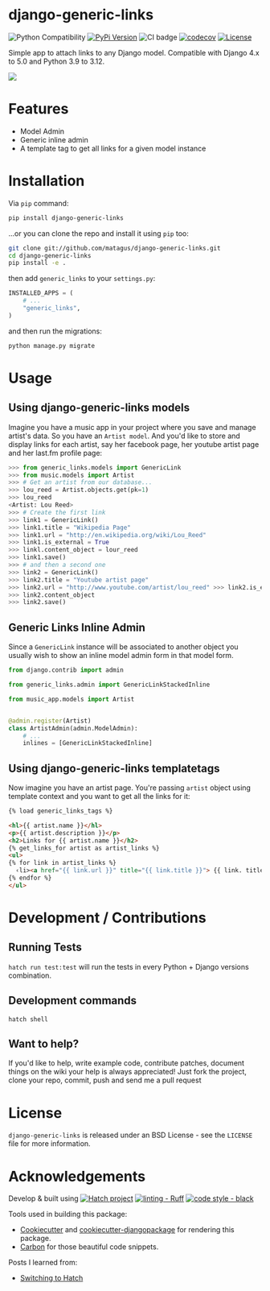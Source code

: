 django-generic-links
====================

![Python Compatibility](https://img.shields.io/badge/python-3.9%20%7C%203.10%20%7C%203.11%20%7C%203.12-blue.svg) [![PyPi Version](https://img.shields.io/pypi/v/django-generic-links.svg)](https://pypi.python.org/pypi/django-generic-links)  ![CI badge](https://github.com/matagus/django-generic-links/actions/workflows/ci.yml/badge.svg) [![codecov](https://codecov.io/gh/matagus/django-generic-links/graph/badge.svg?token=a64SxEDQk0)](https://codecov.io/gh/matagus/django-generic-links) [![License](https://img.shields.io/badge/License-BSD_3--Clause-blue.svg)](https://opensource.org/licenses/BSD-3-Clause)

Simple app to attach links to any Django model. Compatible with Django 4.x to 5.0 and Python 3.9 to 3.12.

![](docs/images/admin.png)


Features
========

- Model Admin
- Generic inline admin
- A template tag to get all links for a given model instance


Installation
============

Via `pip` command:

```bash
pip install django-generic-links
```

...or you can clone the repo and install it using `pip` too:

```bash
git clone git://github.com/matagus/django-generic-links.git
cd django-generic-links
pip install -e .
```

then add `generic_links` to your `settings.py`:

```python
INSTALLED_APPS = (
    # ...
    "generic_links",
)
```

and then run the migrations:

```bash
python manage.py migrate
```


Usage
=====

Using django-generic-links models
---------------------------------

Imagine you have a music app in your project where you save and manage artist's data. So you have an `Artist model`.
And you'd like to store and display links for each artist, say her facebook page, her youtube artist page and her
last.fm profile page:

```python
>>> from generic_links.models import GenericLink
>>> from music.models import Artist
>>> # Get an artist from our database...
>>> lou_reed = Artist.objects.get(pk=1)
>>> lou_reed
<Artist: Lou Reed>
>>> # Create the first link
>>> link1 = GenericLink()
>>> link1.title = "Wikipedia Page"
>>> link1.url = "http://en.wikipedia.org/wiki/Lou_Reed"
>>> link1.is_external = True
>>> linkl.content_object = lour_reed
>>> link1.save()
>>> # and then a second one
>>> link2 = GenericLink()
>>> link2.title = "Youtube artist page"
>>> link2.url = "http://www.youtube.com/artist/lou_reed" >>> link2.is_external = True
>>> link2.content_object
>>> link2.save()
```

Generic Links Inline Admin
--------------------------

Since a `GenericLink` instance will be associated to another object you usually
wish to show an inline model admin form in that model form.

```python
from django.contrib import admin

from generic_links.admin import GenericLinkStackedInline

from music_app.models import Artist


@admin.register(Artist)
class ArtistAdmin(admin.ModelAdmin):
    # ...
    inlines = [GenericLinkStackedInline]
```


Using django-generic-links templatetags
---------------------------------------

Now imagine you have an artist page. You're passing `artist` object using template
context and you want to get all the links for it:

```html
{% load generic_links_tags %}

<hl>{{ artist.name }}</hl>
<p>{{ artist.description }}</p>
<h2>Links for {{ artist.name }}</h2>
{% get_links_for artist as artist_links %}
<ul>
{% for link in artist_links %}
  ‹li><a href="{{ link.url }}" title="{{ link.title }}"> {{ link. title }}</a></li>
{% endfor %}
</ul>
```


Development / Contributions
===========================

Running Tests
-------------

`hatch run test:test` will run the tests in every Python + Django versions combination.


Development commands
--------------------

`hatch shell`


Want to help?
-------------

If you'd like to help, write example code, contribute patches, document things
on the wiki your help is always appreciated! Just fork the project, clone your
repo, commit, push and send me a pull request


License
=======

`django-generic-links` is released under an BSD License - see the `LICENSE` file
for more information.


Acknowledgements
================

Develop & built using [![Hatch project](https://img.shields.io/badge/%F0%9F%A5%9A-Hatch-4051b5.svg)](https://github.com/pypa/hatch) [![linting - Ruff](https://img.shields.io/endpoint?url=https://raw.githubusercontent.com/astral-sh/ruff/main/assets/badge/v2.json)](https://github.com/astral-sh/ruff) [![code style - black](https://img.shields.io/badge/code%20style-black-000000.svg)](https://github.com/psf/black)

Tools used in building this package:

-   [Cookiecutter](https://github.com/audreyr/cookiecutter) and [cookiecutter-djangopackage](https://github.com/pydanny/cookiecutter-djangopackage) for rendering this package.
-   [Carbon](https://carbon.now.sh/) for those beautiful code snippets.

Posts I learned from:

- [Switching to Hatch](https://andrich.me/2023/08/switching-to-hatch/)
